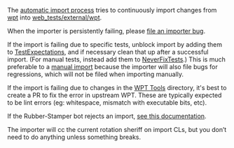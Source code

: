 The [automatic import process](https://chromium.googlesource.com/chromium/src/+/master/docs/testing/web_platform_tests.md#automatic-import-process) tries to continuously import changes from [wpt](https://github.com/web-platform-tests/wpt) into [web_tests/external/wpt](https://cs.chromium.org/chromium/src/third_party/blink/web_tests/external/wpt/).

When the importer is persistently failing, please [file an importer bug](https://bugs.chromium.org/p/chromium/issues/entry?components=Blink%3EInfra%3EEcosystem&cc=robertma@chromium.org&summary=[WPT%20Import]).

If the import is failing due to specific tests, unblock import by adding them to [TestExpectations](https://cs.chromium.org/chromium/src/third_party/blink/web_tests/TestExpectations), and if necessary clean that up after a successful import. (For manual tests, instead add them to [NeverFixTests](https://cs.chromium.org/chromium/src/third_party/blink/web_tests/NeverFixTests).) This is much preferable to a [manual import](https://chromium.googlesource.com/chromium/src/+/master/docs/testing/web_platform_tests.md#Manual-import) because the importer will also file bugs for regressions, which will not be filed when importing manually.

If the import is failing due to changes in the
[WPT Tools](https://github.com/web-platform-tests/wpt/tree/master/tools)
directory, it's best to create a PR to fix the error in upstream WPT. These are
typically expected to be lint errors (eg: whitespace, mismatch with executable
bits, etc).

If the Rubber-Stamper bot rejects an import, [see this documentation](https://chromium.googlesource.com/chromium/src/+/master/docs/testing/web_platform_tests.md#rubber_stamper-bot).

The importer will cc the current rotation sheriff on import CLs, but you don’t need to do anything unless something breaks.
